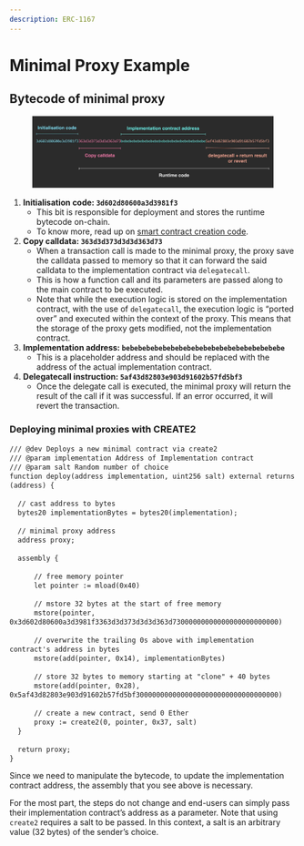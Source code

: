 ```yaml
---
description: ERC-1167
---
```


# Minimal Proxy Example

## Bytecode of minimal proxy

<figure><img src="../.gitbook/assets/image.png" alt=""><figcaption></figcaption></figure>

1. **Initialisation code: `3d602d80600a3d3981f3`**
   * This bit is responsible for deployment and stores the runtime bytecode on-chain.
   * To know more, read up on [smart contract creation code](https://www.rareskills.io/post/ethereum-contract-creation-code).
2. **Copy calldata: `363d3d373d3d3d363d73`**
   * When a transaction call is made to the minimal proxy, the proxy save the calldata passed to memory so that it can forward the said calldata to the implementation contract via `delegatecall`.
   * This is how a function call and its parameters are passed along to the main contract to be executed.
   * Note that while the execution logic is stored on the implementation contract, with the use of `delegatecall`, the execution logic is “ported over” and executed within the context of the proxy. This means that the storage of the proxy gets modified, not the implementation contract.
3. **Implementation address: `bebebebebebebebebebebebebebebebebebebebe`**
   * This is a placeholder address and should be replaced with the address of the actual implementation contract.
4. **Delegatecall instruction: `5af43d82803e903d91602b57fd5bf3`**
   * Once the delegate call is executed, the minimal proxy will return the result of the call if it was successful. If an error occurred, it will revert the transaction.

### **Deploying minimal proxies with CREATE2**

```solidity
/// @dev Deploys a new minimal contract via create2
/// @param implementation Address of Implementation contract
/// @param salt Random number of choice
function deploy(address implementation, uint256 salt) external returns (address) {
  
  // cast address to bytes
  bytes20 implementationBytes = bytes20(implementation);

  // minimal proxy address
  address proxy;

  assembly {
      
      // free memory pointer
      let pointer := mload(0x40)
  
      // mstore 32 bytes at the start of free memory 
      mstore(pointer, 0x3d602d80600a3d3981f3363d3d373d3d3d363d73000000000000000000000000)

      // overwrite the trailing 0s above with implementation contract's address in bytes
      mstore(add(pointer, 0x14), implementationBytes)
     
      // store 32 bytes to memory starting at "clone" + 40 bytes
      mstore(add(pointer, 0x28), 0x5af43d82803e903d91602b57fd5bf30000000000000000000000000000000000)

      // create a new contract, send 0 Ether
      proxy := create2(0, pointer, 0x37, salt)
  }

  return proxy;
}
```

Since we need to manipulate the bytecode, to update the implementation contract address, the assembly that you see above is necessary.&#x20;

For the most part, the steps do not change and end-users can simply pass their implementation contract’s address as a parameter. Note that using `create2` requires a salt to be passed. In this context, a salt is an arbitrary value (32 bytes) of the sender’s choice.
